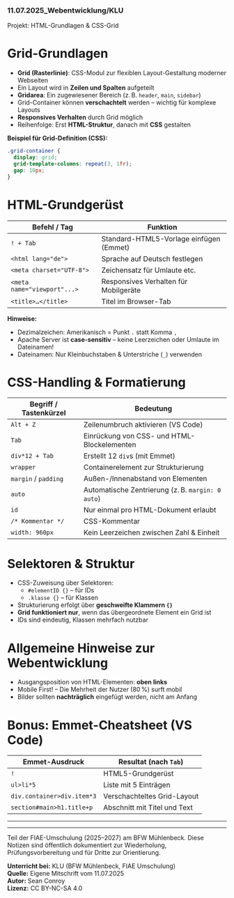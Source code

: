 ### 11.07.2025_Webentwicklung/KLU

Projekt: HTML-Grundlagen & CSS-Grid

# Grid-Grundlagen

- **Grid (Rasterlinie)**: CSS-Modul zur flexiblen Layout-Gestaltung moderner Webseiten
- Ein Layout wird in **Zeilen und Spalten** aufgeteilt
- **Gridarea**: Ein zugewiesener Bereich (z. B. `header`, `main`, `sidebar`)
- Grid-Container können **verschachtelt** werden – wichtig für komplexe Layouts
- **Responsives Verhalten** durch Grid möglich
- Reihenfolge: Erst **HTML-Struktur**, danach mit **CSS** gestalten

**Beispiel für Grid-Definition (CSS):**

```css
.grid-container {
  display: grid;
  grid-template-columns: repeat(3, 1fr);
  gap: 10px;
}
```

# HTML-Grundgerüst

| Befehl / Tag                | Funktion                                |
| --------------------------- | --------------------------------------- |
| `! + Tab`                   | Standard-HTML5-Vorlage einfügen (Emmet) |
| `<html lang="de">`          | Sprache auf Deutsch festlegen           |
| `<meta charset="UTF-8">`    | Zeichensatz für Umlaute etc.            |
| `<meta name="viewport"...>` | Responsives Verhalten für Mobilgeräte   |
| `<title>…</title>`          | Titel im Browser-Tab                    |

**Hinweise:**

- Dezimalzeichen: Amerikanisch = Punkt `.` statt Komma `,`
- Apache Server ist **case-sensitiv** – keine Leerzeichen oder Umlaute im Dateinamen!
- Dateinamen: Nur Kleinbuchstaben & Unterstriche (`_`) verwenden

# CSS-Handling & Formatierung

| Begriff / Tastenkürzel | Bedeutung                                         |
| ---------------------- | ------------------------------------------------- |
| `Alt + Z`              | Zeilenumbruch aktivieren (VS Code)                |
| `Tab`                  | Einrückung von CSS- und HTML-Blockelementen       |
| `div*12 + Tab`         | Erstellt 12 `div`s (mit Emmet)                    |
| `wrapper`              | Containerelement zur Strukturierung               |
| `margin` / `padding`   | Außen-/Innenabstand von Elementen                 |
| `auto`                 | Automatische Zentrierung (z. B. `margin: 0 auto`) |
| `id`                   | Nur einmal pro HTML-Dokument erlaubt              |
| `/* Kommentar */`      | CSS-Kommentar                                     |
| `width: 960px`         | Kein Leerzeichen zwischen Zahl & Einheit          |

# Selektoren & Struktur

- CSS-Zuweisung über Selektoren:
  - `#elementID {}` – für IDs
  - `.klasse {}` – für Klassen
- Strukturierung erfolgt über **geschweifte Klammern `{}`**
- **Grid funktioniert nur**, wenn das übergeordnete Element ein Grid ist
- IDs sind eindeutig, Klassen mehrfach nutzbar

# Allgemeine Hinweise zur Webentwicklung

- Ausgangsposition von HTML-Elementen: **oben links**
- Mobile First! – Die Mehrheit der Nutzer (80 %) surft mobil
- Bilder sollten **nachträglich** eingefügt werden, nicht am Anfang

# Bonus: Emmet-Cheatsheet (VS Code)

| Emmet-Ausdruck             | Resultat (nach `Tab`)        |
| -------------------------- | ---------------------------- |
| `!`                        | HTML5-Grundgerüst            |
| `ul>li*5`                  | Liste mit 5 Einträgen        |
| `div.container>div.item*3` | Verschachteltes Grid-Layout  |
| `section#main>h1.title+p`  | Abschnitt mit Titel und Text |

---

---

Teil der FIAE-Umschulung (2025–2027) am BFW Mühlenbeck. Diese Notizen sind öffentlich dokumentiert zur Wiederholung, Prüfungsvorbereitung und für Dritte zur Orientierung.

**Unterricht bei:** KLU (BFW Mühlenbeck, FIAE Umschulung)  
**Quelle:** Eigene Mitschrift vom 11.07.2025  
**Autor:** Sean Conroy  
**Lizenz:** CC BY-NC-SA 4.0

